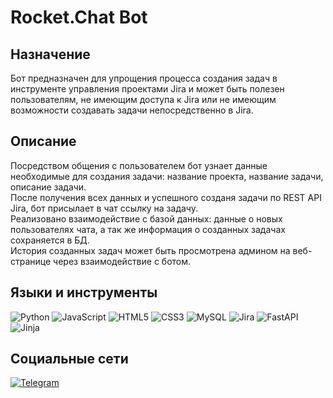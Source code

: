 # Rocket.Chat Bot
## Назначение
Бот предназначен для упрощения процесса создания задач в инструменте управления проектами Jira и может быть полезен пользователям, не имеющим доступа к Jira или не имеющим возможности создавать задачи непосредственно в Jira.
## Описание
Посредством общения с пользователем бот узнает данные необходимые для создания задачи: название проекта, название задачи, описание задачи.\
После получения всех данных и успешного созданя задачи по REST API Jira, бот присылает в чат ссылку на задачу.\
Реализовано взаимодействие с базой данных: данные о новых пользователях чата, а так же информация о созданных задачах сохраняется в БД.\
История созданных задач может быть просмотрена админом на веб-странице через взаимодействие с ботом.
## Языки и инструменты
![Python](https://img.shields.io/badge/python-3670A0?style=for-the-badge&logo=python&logoColor=ffdd54)
![JavaScript](https://img.shields.io/badge/javascript-%23323330.svg?style=for-the-badge&logo=javascript&logoColor=%23F7DF1E)
![HTML5](https://img.shields.io/badge/html5-%23E34F26.svg?style=for-the-badge&logo=html5&logoColor=white)
![CSS3](https://img.shields.io/badge/css3-%231572B6.svg?style=for-the-badge&logo=css3&logoColor=white)
![MySQL](https://img.shields.io/badge/mysql-%2300f.svg?style=for-the-badge&logo=mysql&logoColor=white)
![Jira](https://img.shields.io/badge/jira-%230A0FFF.svg?style=for-the-badge&logo=jira&logoColor=white)
![FastAPI](https://img.shields.io/badge/FastAPI-005571?style=for-the-badge&logo=fastapi)
![Jinja](https://img.shields.io/badge/jinja-white.svg?style=for-the-badge&logo=jinja&logoColor=black)
## Социальные сети
[![Telegram](https://img.shields.io/badge/-Telegram-090909?style=for-the-badge&logo=telegram&logoColor=27A0D9)](https://t.me/suun_rise)
